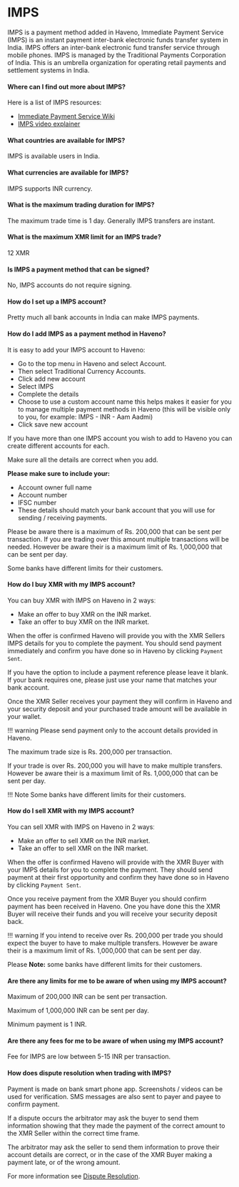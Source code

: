 # IMPS

IMPS is a payment method added in Haveno, Immediate Payment Service (IMPS) is an instant payment inter-bank electronic funds transfer system in India. IMPS offers an inter-bank electronic fund transfer service through mobile phones. IMPS is managed by the Traditional Payments Corporation of India. This is an umbrella organization for operating retail payments and settlement systems in India.

#### Where can I find out more about IMPS?

Here is a list of IMPS resources:

- [Immediate Payment Service Wiki](https://en.wikipedia.org/wiki/Immediate_Payment_Service)
- [IMPS video explainer](https://youtube.com/watch?v=EbeStNuSetE)

#### What countries are available for IMPS?

IMPS is available users in India.

#### What currencies are available for IMPS?

IMPS supports INR currency.

#### What is the maximum trading duration for IMPS?

The maximum trade time is 1 day. Generally IMPS transfers are instant.

#### What is the maximum XMR limit for an IMPS trade?

12 XMR

#### Is IMPS a payment method that can be signed?

No, IMPS accounts do not require signing.

#### How do I set up a IMPS account?

Pretty much all bank accounts in India can make IMPS payments.

#### How do I add IMPS as a payment method in Haveno?

It is easy to add your IMPS account to Haveno:

- Go to the top menu in Haveno and select Account.
- Then select Traditional Currency Accounts.
- Click add new account
- Select IMPS
- Complete the details
- Choose to use a custom account name this helps makes it easier for you to manage multiple payment methods in Haveno (this will be visible only to you, for example: IMPS - INR - Aam Aadmi)
- Click save new account

If you have more than one IMPS account you wish to add to Haveno you can create different accounts for each.

Make sure all the details are correct when you add.

**Please make sure to include your:**

- Account owner full name
- Account number
- IFSC number
- These details should match your bank account that you will use for sending / receiving payments.

Please be aware there is a maximum of Rs. 200,000 that can be sent per transaction. If you are trading over this amount multiple transactions will be needed. However be aware their is a maximum limit of Rs. 1,000,000 that can be sent per day.

Some banks have different limits for their customers.

#### How do I buy XMR with my IMPS account?

You can buy XMR with IMPS on Haveno in 2 waysː

- Make an offer to buy XMR on the INR market.
- Take an offer to buy XMR on the INR market.

When the offer is confirmed Haveno will provide you with the XMR Sellers IMPS details for you to complete the payment. You should send payment immediately and confirm you have done so in Haveno by clicking `Payment Sent`.

If you have the option to include a payment reference please leave it blank. If your bank requires one, please just use your name that matches your bank account.

Once the XMR Seller receives your payment they will confirm in Haveno and your security deposit and your purchased trade amount will be available in your wallet.

!!! warning
    Please send payment only to the account details provided in Haveno.

The maximum trade size is Rs. 200,000 per transaction.

If your trade is over Rs. 200,000 you will have to make multiple transfers. However be aware their is a maximum limit of Rs. 1,000,000 that can be sent per day.

!!! Note
    Some banks have different limits for their customers.

#### How do I sell XMR with my IMPS account?

You can sell XMR with IMPS on Haveno in 2 waysː

- Make an offer to sell XMR on the INR market.
- Take an offer to sell XMR on the INR market.

When the offer is confirmed Haveno will provide with the XMR Buyer with your IMPS details for you to complete the payment. They should send payment at their first opportunity and confirm they have done so in Haveno by clicking `Payment Sent`.

Once you receive payment from the XMR Buyer you should confirm payment has been received in Haveno. One you have done this the XMR Buyer will receive their funds and you will receive your security deposit back.

!!! warning
    If you intend to receive over Rs. 200,000 per trade you should expect the buyer to have to make multiple transfers. However be aware their is a maximum limit of Rs. 1,000,000 that can be sent per day.

Please **Note:** some banks have different limits for their customers.

#### Are there any limits for me to be aware of when using my IMPS account?

Maximum of 200,000 INR can be sent per transaction.

Maximum of 1,000,000 INR can be sent per day.

Minimum payment is 1 INR.

#### Are there any fees for me to be aware of when using my IMPS account?

Fee for IMPS are low between 5-15 INR per transaction.

#### How does dispute resolution when trading with IMPS?

Payment is made on bank smart phone app. Screenshots / videos can be used for verification. SMS messages are also sent to payer and payee to confirm payment.

If a dispute occurs the arbitrator may ask the buyer to send them information showing that they made the payment of the correct amount to the XMR Seller within the correct time frame.

The arbitrator may ask the seller to send them information to prove their account details are correct, or in the case of the XMR Buyer making a payment late, or of the wrong amount.

For more information see [Dispute Resolution](../dispute-resolution.md).
